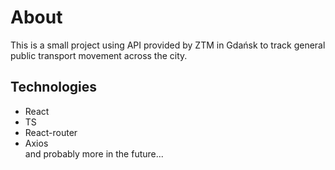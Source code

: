 # About
This is a small project using API provided by ZTM in Gdańsk to track general public transport movement across the city.

## Technologies
- React
- TS
- React-router
- Axios <br />
and probably more in the future...

